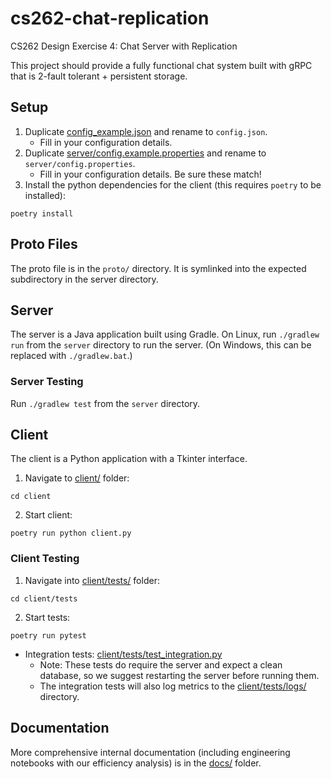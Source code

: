 # cs262-chat-replication

CS262 Design Exercise 4: Chat Server with Replication

This project should provide a fully functional chat system built with gRPC that is 2-fault tolerant + persistent storage.

## Setup

1. Duplicate [config_example.json](config_example.json) and rename to `config.json`.
   - Fill in your configuration details.
2. Duplicate [server/config.example.properties](server/config.example.properties) and rename to `server/config.properties`.
   - Fill in your configuration details. Be sure these match!
3. Install the python dependencies for the client (this requires `poetry` to be installed):

```
poetry install
```

## Proto Files

The proto file is in the `proto/` directory. It is symlinked into the expected subdirectory in the server directory.

## Server

The server is a Java application built using Gradle. On Linux, run `./gradlew run` from the `server` directory to run the server. (On Windows, this can be replaced with `./gradlew.bat`.)

### Server Testing

Run `./gradlew test` from the `server` directory.

## Client

The client is a Python application with a Tkinter interface.

1. Navigate to [client/](client/) folder:

```
cd client
```

2. Start client:

```
poetry run python client.py
```

### Client Testing

1. Navigate into [client/tests/](client/tests/) folder:

```
cd client/tests
```

2. Start tests:

```
poetry run pytest
```

- Integration tests: [client/tests/test_integration.py](client/tests/test_integration.py)
  - Note: These tests do require the server and expect a clean database, so we suggest restarting the server before running them.
  - The integration tests will also log metrics to the [client/tests/logs/](client/tests/logs/) directory.

## Documentation

More comprehensive internal documentation (including engineering notebooks with our efficiency analysis) is in the [docs/](docs/) folder.

